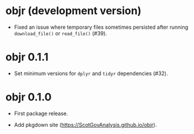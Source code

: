 # objr (development version)

* Fixed an issue where temporary files sometimes persisted after running 
`download_file()` or `read_file()` (#39).

# objr 0.1.1

* Set minimum versions for `dplyr` and `tidyr` dependencies (#32).

# objr 0.1.0

* First package release.

* Add pkgdown site (https://ScotGovAnalysis.github.io/objr).
